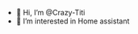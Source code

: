 - 👋 Hi, I’m @Crazy-Titi
- 👀 I’m interested in Home assistant

<!---
Crazy-Titi/Crazy-Titi is a ✨ special ✨ repository because its `README.md` (this file) appears on your GitHub profile.
You can click the Preview link to take a look at your changes.
--->
